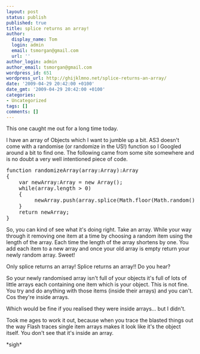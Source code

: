 ```yaml
---
layout: post
status: publish
published: true
title: splice returns an array!
author:
  display_name: Tom
  login: admin
  email: tsmorgan@gmail.com
  url: ''
author_login: admin
author_email: tsmorgan@gmail.com
wordpress_id: 651
wordpress_url: http://ghijklmno.net/splice-returns-an-array/
date: '2009-04-29 20:42:00 +0100'
date_gmt: '2009-04-29 20:42:00 +0100'
categories:
- Uncategorized
tags: []
comments: []
---
```

<!-- more -->

<p>This one caught me out for a long time today.</p>

<p>I have an array of Objects which I want to jumble up a bit. AS3 doesn't come with a randomise (or randomize in the US!) function so I Googled around a bit to find one. The following came from some site somewhere and is no doubt a very well intentioned piece of code.</p>

<pre>function randomizeArray(array:Array):Array
{
    var newArray:Array = new Array();
    while(array.length > 0)
    {
         newArray.push(array.splice(Math.floor(Math.random()*array.length), 1));
    }
    return newArray;
}</pre>
So, you can kind of see what it's doing right. Take an array. While your way through it removing one item at a time by choosing a random item using the length of the array. Each time the length of the array shortens by one. You add each item to a new array and once your old array is empty return your newly random array. Sweet!</p>

<p>Only splice returns an array! Splice returns an array!! Do you hear?</p>

<p>So your newly randomised array isn't full of your objects it's full of lots of little arrays each containing one item which is your object. This is not fine. You try and do anything with those items (inside their arrays) and you can't. Cos they're inside arrays.</p>

<p>Which would be fine if you realised they were inside arrays... but I didn't.</p>

<p>Took me ages to work it out, because when you trace the blasted things out the way Flash traces single item arrays makes it look like it's the object itself. You don't see that it's inside an array.</p>

<p>*sigh*</p>

